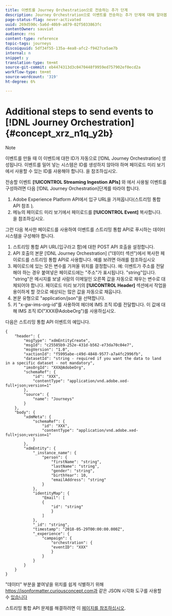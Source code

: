 ```yaml
---
title: 이벤트를 Journey Orchestration으로 전송하는 추가 단계
description: Journey Orchestration으로 이벤트를 전송하는 추가 단계에 대해 알아봅니다.
page-status-flag: never-activated
uuid: 269d590c-5a6d-40b9-a879-02f5033863fc
contentOwner: sauviat
audience: rns
content-type: reference
topic-tags: journeys
discoiquuid: 5df34f55-135a-4ea8-afc2-f9427ce5ae7b
internal: n
snippet: y
translation-type: tm+mt
source-git-commit: eb4474313d3c0470448f9959ed757902ef0ecd2a
workflow-type: tm+mt
source-wordcount: '319'
ht-degree: 6%

---
```




# Additional steps to send events to [!DNL Journey Orchestration] {#concept_xrz_n1q_y2b}

>[!NOTE]
>
>이벤트를 만들 때 이 이벤트에 대한 ID가 자동으로 [!DNL Journey Orchestration] 생성됩니다. 이벤트를 밀어 넣는 시스템은 ID를 생성하지 않아야 하며 페이로드 미리 보기에서 사용할 수 있는 ID를 사용해야 합니다. [](../event/previewing-the-payload.md)을 참조하십시오.

전송할 이벤트 **[!UICONTROL Streaming Ingestion APIs]** 와 에서 사용될 이벤트를 구성하려면 다음 [!DNL Journey Orchestration]단계를 따라야 합니다.

1. Adobe Experience Platform API에서 입구 URL을 가져옵니다(스트리밍 통합 API 참조 [)](https://docs.adobe.com/content/help/ko-KR/experience-platform/ingestion/streaming/overview.html).
1. 메뉴의 페이로드 미리 보기에서 페이로드를 **[!UICONTROL Event]** 복사합니다. [](../event/defining-the-payload-fields.md)을 참조하십시오.

그런 다음 복사한 페이로드를 사용하여 이벤트를 스트리밍 통합 API로 푸시하는 데이터 시스템을 구성해야 합니다.

1. 스트리밍 통합 API URL(입구라고 함)에 대한 POST API 호출을 설정합니다.
1. API 호출의 본문 [!DNL Journey Orchestration] (&quot;데이터 섹션&quot;)에서 복사한 페이로드를 스트리밍 통합 API로 사용합니다. 예를 보려면 아래를 참조하십시오
1. 페이로드에 있는 모든 변수를 가져올 위치를 결정합니다. 예: 이벤트가 주소를 전달해야 하는 경우 붙여넣은 페이로드에는 &quot;주소&quot;가 표시됩니다. &quot;string&quot;입니다. &quot;string&quot;은 메시지를 보낼 사람의 이메일인 오른쪽 값을 자동으로 채우는 변수로 대체되어야 합니다. 페이로드 미리 보기의 **[!UICONTROL Header]** 섹션에서 작업을 용이하게 할 것으로 예상되는 많은 값을 자동으로 채웁니다.
1. 본문 유형으로 &quot;application/json&quot;을 선택합니다.
1. 키 &quot;x-gw-ims-org-id&quot;를 사용하여 헤더에 IMS 조직 ID를 전달합니다. 이 값에 대해 IMS 조직 ID(&quot;XXX@AdobeOrg&quot;)를 사용하십시오.

다음은 스트리밍 통합 API 이벤트의 예입니다.

```
{
    "header": {
        "msgType": "xdmEntityCreate",
        "msgId": "c25585b9-252e-431d-b562-e73da70c04e7",
        "msgVersion": "1.0",
        "xactionId": "f5995abe-c49d-4848-9577-a7a4fc2996fb",
        "datasetId": "string - required if you want the data to land in a specific dataset - not mandatory",
        "imsOrgId": "XXX@AdobeOrg",
        "schemaRef": {
            "id": "XXX",
            "contentType": "application/vnd.adobe.xed-full+json;version=1"
        },
        "source": {
            "name": "Journeys"
        }
    },
    "body": {
        "xdmMeta": {
            "schemaRef": {
                "id": "XXX",
                "contentType": "application/vnd.adobe.xed-full+json;version=1"
            }
        },
        "xdmEntity": {
            "_instance_name": {
                "person": {
                    "firstName": "string",
                    "lastName": "string",
                    "gender": "string",
                    "birthYear": 10,
                    "emailAddress": "string"
                }
            },
            "identityMap": {
                "Email": [
                {
                    "id": "string"
                    }
                ]
            },
            "_id": "string",
            "timestamp": "2018-05-29T00:00:00.000Z",
            "_experience": {
                "campaign": {
                    "orchestration": {
                    "eventID": "XXX"
                    }
                }
            }
        }
    }
}
```

&quot;데이터&quot; 부분을 붙여넣을 위치를 쉽게 식별하기 위해 https://jsonformatter.curiousconcept.com과 같은 JSON 시각화 도구를 사용할 수 [있습니다](https://jsonformatter.curiousconcept.com)

스트리밍 통합 API 문제를 해결하려면 이 [페이지를 참조하십시오](https://docs.adobe.com/content/help/ko-KR/experience-platform/ingestion/streaming/troubleshooting.html).
